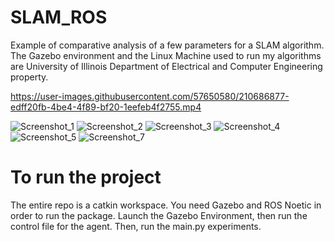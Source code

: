 # SLAM_ROS
Example of comparative analysis of a few parameters for a SLAM algorithm. The Gazebo environment and the Linux Machine used to run my algorithms are University of Illinois Department of Electrical and Computer Engineering property. 


https://user-images.githubusercontent.com/57650580/210686877-edff20fb-4be4-4f89-bf20-1eefeb4f2755.mp4



![Screenshot_1](https://user-images.githubusercontent.com/57650580/210685636-1a7e7b28-1a31-4741-af4e-55599eeacee6.png)
![Screenshot_2](https://user-images.githubusercontent.com/57650580/210685623-b705a7e0-3231-4b60-a50b-ab5c5b832a00.png)
![Screenshot_3](https://user-images.githubusercontent.com/57650580/210685628-3ce21e03-3896-41c7-9638-5bd1efbbe216.png)
![Screenshot_4](https://user-images.githubusercontent.com/57650580/210688085-483d0a94-e325-4a89-a2fa-7d0733b7f7d4.png)
![Screenshot_5](https://user-images.githubusercontent.com/57650580/210688262-b2da50a4-2830-43d1-873f-e200f3c72ac6.png)
![Screenshot_7](https://user-images.githubusercontent.com/57650580/210688098-d804910b-cc06-48a6-9b90-beaff3d1dccc.png)

# To run the project
The entire repo is a catkin workspace. You need Gazebo and ROS Noetic in order to run the package. Launch the Gazebo Environment, then run the control file for the agent. Then, run the main.py experiments. 
